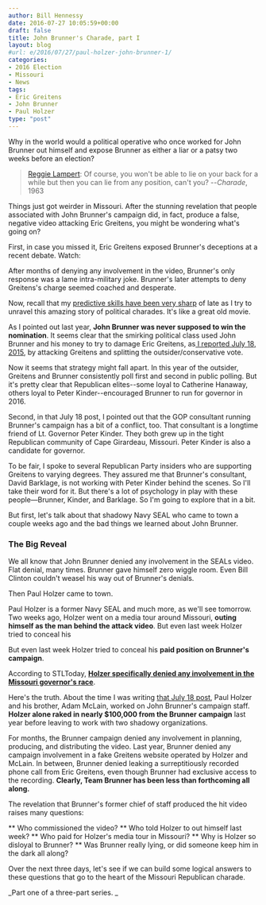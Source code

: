 ```yaml
---
author: Bill Hennessy
date: 2016-07-27 10:05:59+00:00
draft: false
title: John Brunner's Charade, part I
layout: blog
#url: e/2016/07/27/paul-holzer-john-brunner-1/
categories:
- 2016 Election
- Missouri
- News
tags:
- Eric Greitens
- John Brunner
- Paul Holzer
type: "post"
---
```


Why in the world would a political operative who once worked for John Brunner out himself and expose Brunner as either a liar or a patsy two weeks before an election?



> [Reggie Lampert](https://www.imdb.com/name/nm0000030/?ref_=tt_trv_qu): Of course, you won't be able to lie on your back for a while but then you can lie from any position, can't you?
--_Charade_, 1963



Things just got weirder in Missouri. After the stunning revelation that people associated with John Brunner's campaign did, in fact, produce a false, negative video attacking Eric Greitens, you might be wondering what's going on?

First, in case you missed it, Eric Greitens exposed Brunner's deceptions at a recent debate. Watch:



After months of denying any involvement in the video, Brunner's only response was a lame intra-military joke. Brunner's later attempts to deny Greitens's charge seemed coached and desperate.

Now, recall that my [predictive skills have been very sharp](https://hennessysview.com/2016/05/13/how-to-predict-trumps-landslide-win/) of late as I try to unravel this amazing story of political charades. It's like a great old movie.

As I pointed out last year, **John Brunner was never supposed to win the nomination**. It seems clear that the smirking political class used John Brunner and his money to try to damage Eric Greitens, as[ I reported July 18, 2015](https://hennessysview.com/2015/07/18/can-john-brunners-consultant-do-his-duty/), by attacking Greitens and splitting the outsider/conservative vote.

Now it seems that strategy might fall apart. In this year of the outsider, Greitens and Brunner consistently poll first and second in public polling. But it's pretty clear that Republican elites--some loyal to Catherine Hanaway, others loyal to Peter Kinder--encouraged Brunner to run for governor in 2016.

Second, in that July 18 post, I pointed out that the GOP consultant running Brunner's campaign has a bit of a conflict, too. That consultant is a longtime friend of Lt. Governor Peter Kinder. They both grew up in the tight Republican community of Cape Girardeau, Missouri. Peter Kinder is also a candidate for governor.

To be fair, I spoke to several Republican Party insiders who are supporting Greitens to varying degrees. They assured me that Brunner's consultant, David Barklage, is not working with Peter Kinder behind the scenes. So I'll take their word for it. But there's a lot of psychology in play with these people—Brunner, Kinder, and Barklage. So I'm going to explore that in a bit.

But first, let's talk about that shadowy Navy SEAL who came to town a couple weeks ago and the bad things we learned about John Brunner.



### The Big Reveal



We all know that John Brunner denied any involvement in the SEALs video. Flat denial, many times. Brunner gave himself zero wiggle room. Even Bill Clinton couldn't weasel his way out of Brunner's denials.

Then Paul Holzer came to town.

Paul Holzer is a former Navy SEAL and much more, as we'll see tomorrow. Two weeks ago, Holzer went on a media tour around Missouri, **outing himself as the man behind the attack video**. But even last week Holzer tried to conceal his

But even last week Holzer tried to conceal his **paid position on Brunner's campaign**.

According to STLToday, **[Holzer specifically denied any involvement in the Missouri governor's race](https://www.stltoday.com/news/local/govt-and-politics/military-ambush-ex-seal-rips-greitens-in-radio-show-doesn/article_28508caa-7f5a-54d5-868d-468ccdc51671.html)**.

Here's the truth. About the time I was writing [that July 18 post](https://hennessysview.com/2015/07/18/can-john-brunners-consultant-do-his-duty/), Paul Holzer and his brother, Adam McLain, worked on John Brunner's campaign staff. **Holzer alone raked in nearly $100,000 from the Brunner** **campaign** last year before leaving to work with two shadowy organizations.

For months, the Brunner campaign denied any involvement in planning, producing, and distributing the video. Last year, Brunner denied any campaign involvement in a fake Greitens website operated by Holzer and McLain. In between, Brunner denied leaking a surreptitiously recorded phone call from Eric Greitens, even though Brunner had exclusive access to the recording. **Clearly, Team Brunner has been less than forthcoming all along.**

The revelation that Brunner's former chief of staff produced the hit video raises many questions:




** Who commissioned the video?
** Who told Holzer to out himself last week?
** Who paid for Holzer's media tour in Missouri?
** Why is Holzer so disloyal to Brunner?
** Was Brunner really lying, or did someone keep him in the dark all along?


Over the next three days, let's see if we can build some logical answers to these questions that go to the heart of the Missouri Republican charade.

_Part one of a three-part series. _



### 
